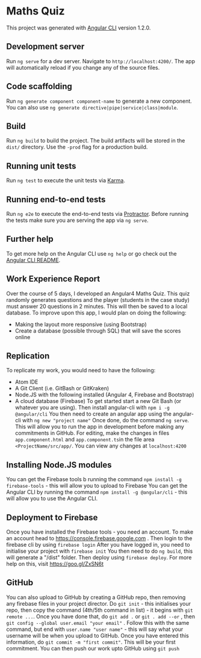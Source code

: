 # Maths Quiz

This project was generated with [Angular CLI](https://github.com/angular/angular-cli) version 1.2.0.

## Development server

Run `ng serve` for a dev server. Navigate to `http://localhost:4200/`. The app will automatically reload if you change any of the source files.

## Code scaffolding

Run `ng generate component component-name` to generate a new component. You can also use `ng generate directive|pipe|service|class|module`.

## Build

Run `ng build` to build the project. The build artifacts will be stored in the `dist/` directory. Use the `-prod` flag for a production build.

## Running unit tests

Run `ng test` to execute the unit tests via [Karma](https://karma-runner.github.io).

## Running end-to-end tests

Run `ng e2e` to execute the end-to-end tests via [Protractor](http://www.protractortest.org/).
Before running the tests make sure you are serving the app via `ng serve`.

## Further help

To get more help on the Angular CLI use `ng help` or go check out the [Angular CLI README](https://github.com/angular/angular-cli/blob/master/README.md).

## Work Experience Report
Over the course of 5 days, I developed an Angular4 Maths Quiz. This quiz randomly generates questions and the player (students in the case study) must answer 20 questions in 2 minutes. This will then be saved to a local database.
To improve upon this app, I would plan on doing the following:
 - Making the layout more responsive (using Bootstrap)
 - Create a database (possible through SQL) that will save the scores online

## Replication
To replicate my work, you would need to have the following:
 - Atom IDE
 - A Git Client (i.e. GitBash or GitKraken)
 - Node.JS with the following installed (Angular 4, Firebase and Bootstrap)
 - A cloud database (Firebase)
To get started start a new Git Bash (or whatever you are using).
Then install angular-cli with `npm i -g @angular/cli`
You then need to create an angular app using the angular-cli with `ng new "project name"`
Once done, do the command `ng serve`. This will allow you to run the app in development before making any commitments in GitHub.
For editing, make the changes in files `app.component.html` and `app.component.ts`in the file area `<ProjectName/src/app/`. You can view any changes at `localhost:4200`

## Installing Node.JS modules
You can get the Firebase tools b running the command `npm install -g firebase-tools` - this will allow you to upload to Firebase
You can get the Angular CLI by running the command `npm install -g @angular/cli` - this will allow you to use the Angular CLI.

## Deployment to Firebase
Once you have installed the Firebase tools - you need an account. To make an account head to https://console.firebase.google.com . Then login to the firebase cli by using `firebase login`
After you have logged in, you need to initialise your project with `firebase init`
You then need to do `ng build`, this will generate a "/dist" folder. Then deploy using `firebase deploy`. For more help on this, visit https://goo.gl/ZxSN6t

## GitHub
You can also upload to GitHub by creating a GitHub repo, then removing any firebase files in your project director. Do `git init` - this initialises your repo, then copy the command (4th/5th command in list) - it begins with `git remote ...`. Once you have done that, do `git add .` or `git . add --or` , then `git config --global user.email "your email"` . Follow this with the same command, but end with `user.name "user name"` - this will say what your username will be when you upload to GitHub. Once you have entered this information, do `git commit -m "first commit"`. This will be your first commitment. You can then push our work upto GitHub using `git push`
